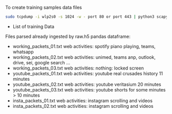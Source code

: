 To create training samples data files

```bash
sudo tcpdump -i wlp2s0 -s 1024 -w - port 80 or port 443 | python3 scapy_sniffer.py --train > youtube_packets_01.txt
```

- List of training Data

Files parsed already ingested by raw.h5 pandas dataframe:

- working_packets_01.txt web activities: spotify piano playing, teams, whatsapp
- working_packets_02.txt web activities: unimed, teams anp, outlook, drive, sei, google search ...
- working_packets_03.txt web activities: nothing: locked screen
- youtube_packets_01.txt web activities: youtube real crusades history 11 minutes
- youtube_packets_02.txt web activities: youtube veritasium 20 minutes
- youtube_packets_03.txt web activities: youtube shorts for some minutes > 10 minutes
- insta_packets_01.txt web activities: instagram scrolling and videos
- insta_packets_02.txt web activities: instagram scrolling and videos

